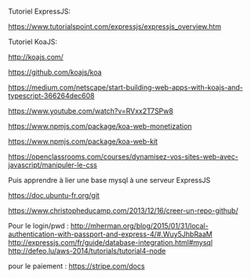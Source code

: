 Tutoriel ExpressJS:

https://www.tutorialspoint.com/expressjs/expressjs_overview.htm

Tutoriel KoaJS:

http://koajs.com/

https://github.com/koajs/koa

https://medium.com/netscape/start-building-web-apps-with-koajs-and-typescript-366264dec608

https://www.youtube.com/watch?v=RVxx2T7SPw8

https://www.npmjs.com/package/koa-web-monetization

https://www.npmjs.com/package/koa-web-kit


https://openclassrooms.com/courses/dynamisez-vos-sites-web-avec-javascript/manipuler-le-css

Puis apprendre à lier une base mysql à une serveur ExpressJS


https://doc.ubuntu-fr.org/git

https://www.christopheducamp.com/2013/12/16/creer-un-repo-github/


Pour le login/pwd : http://mherman.org/blog/2015/01/31/local-authentication-with-passport-and-express-4/#.Wuy5JhbRaaM
http://expressjs.com/fr/guide/database-integration.html#mysql
http://defeo.lu/aws-2014/tutorials/tutorial4-node


pour le paiement : https://stripe.com/docs

